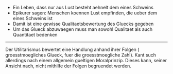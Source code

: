 - Ein Leben, dass nur aus Lust besteht aehnelt dem eines Schweins
- Epikurer sagen: Menschen koennen Lust empfinden, die ueber dem eines Schweins ist
- Damit ist eine gewisse Qualitaetsbewertung des Gluecks gegeben
- Um das Glueck abzuwaegen muss man sowohl Qualitaet als auch Quantitaet bedenken


---

Der Utilitarismus bewertet eine Handlung anhand ihrer Folgen ( groesstmoegliches Glueck, fuer die groesstmoegliche Zahl).
Kant such allerdings nach einem allgemein gueltigen Moralprinzip.
Dieses kann, seiner Ansicht nach, nicht mithilfe der Folgen begruendet werden.
